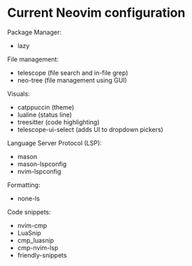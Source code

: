 # Current Neovim configuration

Package Manager:
- lazy

File management:
- telescope (file search and in-file grep)
- neo-tree (file management using GUI)

Visuals:
- catppuccin (theme)
- lualine (status line)
- treesitter (code highlighting)
- telescope-ui-select (adds UI to dropdown pickers)

Language Server Protocol (LSP):
- mason
- mason-lspconfig
- nvim-lspconfig

Formatting:
- none-ls

Code snippets:
- nvim-cmp
- LuaSnip
- cmp_luasnip
- cmp-nvim-lsp
- friendly-snippets
